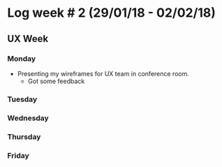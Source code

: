 # Log week # 2 (29/01/18 - 02/02/18)
## UX Week

### Monday
* Presenting my wireframes for UX team in conference room.
    * Got some feedback

### Tuesday

### Wednesday

### Thursday

### Friday